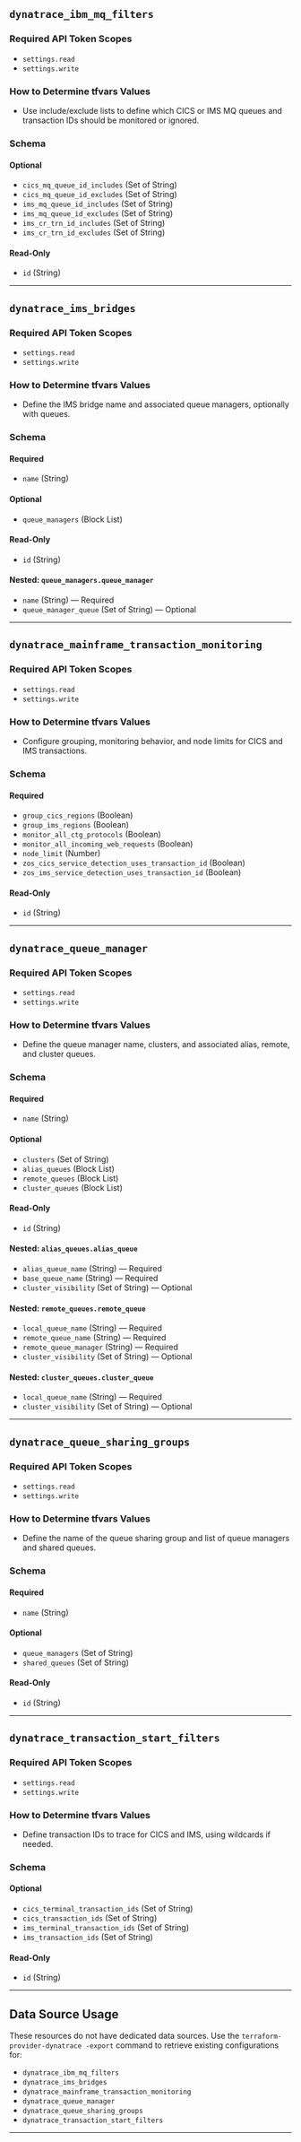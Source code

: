 

## `dynatrace_ibm_mq_filters`

### Required API Token Scopes
- `settings.read`
- `settings.write`

### How to Determine tfvars Values
- Use include/exclude lists to define which CICS or IMS MQ queues and transaction IDs should be monitored or ignored.

### Schema

#### Optional
- `cics_mq_queue_id_includes` (Set of String)
- `cics_mq_queue_id_excludes` (Set of String)
- `ims_mq_queue_id_includes` (Set of String)
- `ims_mq_queue_id_excludes` (Set of String)
- `ims_cr_trn_id_includes` (Set of String)
- `ims_cr_trn_id_excludes` (Set of String)

#### Read-Only
- `id` (String)

---

## `dynatrace_ims_bridges`

### Required API Token Scopes
- `settings.read`
- `settings.write`

### How to Determine tfvars Values
- Define the IMS bridge name and associated queue managers, optionally with queues.

### Schema

#### Required
- `name` (String)

#### Optional
- `queue_managers` (Block List)

#### Read-Only
- `id` (String)

#### Nested: `queue_managers.queue_manager`
- `name` (String) — Required
- `queue_manager_queue` (Set of String) — Optional

---

## `dynatrace_mainframe_transaction_monitoring`

### Required API Token Scopes
- `settings.read`
- `settings.write`

### How to Determine tfvars Values
- Configure grouping, monitoring behavior, and node limits for CICS and IMS transactions.

### Schema

#### Required
- `group_cics_regions` (Boolean)
- `group_ims_regions` (Boolean)
- `monitor_all_ctg_protocols` (Boolean)
- `monitor_all_incoming_web_requests` (Boolean)
- `node_limit` (Number)
- `zos_cics_service_detection_uses_transaction_id` (Boolean)
- `zos_ims_service_detection_uses_transaction_id` (Boolean)

#### Read-Only
- `id` (String)

---

## `dynatrace_queue_manager`

### Required API Token Scopes
- `settings.read`
- `settings.write`

### How to Determine tfvars Values
- Define the queue manager name, clusters, and associated alias, remote, and cluster queues.

### Schema

#### Required
- `name` (String)

#### Optional
- `clusters` (Set of String)
- `alias_queues` (Block List)
- `remote_queues` (Block List)
- `cluster_queues` (Block List)

#### Read-Only
- `id` (String)

#### Nested: `alias_queues.alias_queue`
- `alias_queue_name` (String) — Required
- `base_queue_name` (String) — Required
- `cluster_visibility` (Set of String) — Optional

#### Nested: `remote_queues.remote_queue`
- `local_queue_name` (String) — Required
- `remote_queue_name` (String) — Required
- `remote_queue_manager` (String) — Required
- `cluster_visibility` (Set of String) — Optional

#### Nested: `cluster_queues.cluster_queue`
- `local_queue_name` (String) — Required
- `cluster_visibility` (Set of String) — Optional

---

## `dynatrace_queue_sharing_groups`

### Required API Token Scopes
- `settings.read`
- `settings.write`

### How to Determine tfvars Values
- Define the name of the queue sharing group and list of queue managers and shared queues.

### Schema

#### Required
- `name` (String)

#### Optional
- `queue_managers` (Set of String)
- `shared_queues` (Set of String)

#### Read-Only
- `id` (String)

---

## `dynatrace_transaction_start_filters`

### Required API Token Scopes
- `settings.read`
- `settings.write`

### How to Determine tfvars Values
- Define transaction IDs to trace for CICS and IMS, using wildcards if needed.

### Schema

#### Optional
- `cics_terminal_transaction_ids` (Set of String)
- `cics_transaction_ids` (Set of String)
- `ims_terminal_transaction_ids` (Set of String)
- `ims_transaction_ids` (Set of String)

#### Read-Only
- `id` (String)

---

## Data Source Usage

These resources do not have dedicated data sources. Use the `terraform-provider-dynatrace -export` command to retrieve existing configurations for:

- `dynatrace_ibm_mq_filters`
- `dynatrace_ims_bridges`
- `dynatrace_mainframe_transaction_monitoring`
- `dynatrace_queue_manager`
- `dynatrace_queue_sharing_groups`
- `dynatrace_transaction_start_filters`

---

